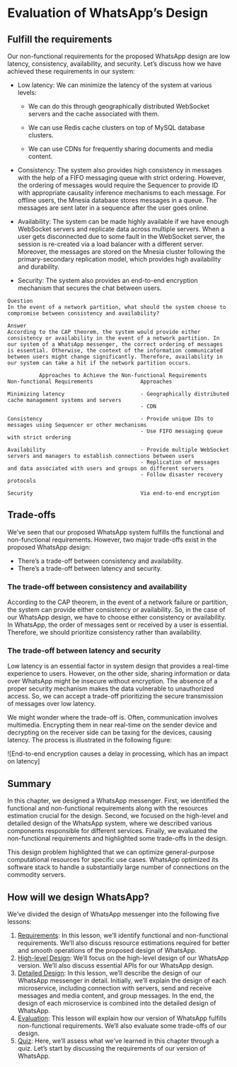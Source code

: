 # Evaluation of WhatsApp’s Design

## Fulfill the requirements
Our non-functional requirements for the proposed WhatsApp design are low latency, consistency, availability, and security. Let’s discuss how we have achieved these requirements in our system:

- Low latency: We can minimize the latency of the system at various levels:

  - We can do this through geographically distributed WebSocket servers and the cache associated with them.

  - We can use Redis cache clusters on top of MySQL database clusters.

  - We can use CDNs for frequently sharing documents and media content.

- Consistency: The system also provides high consistency in messages with the help of a FIFO messaging queue with strict ordering. However, the ordering of messages would require the Sequencer to provide ID with appropriate causality inference mechanisms to each message. For offline users, the Mnesia database stores messages in a queue. The messages are sent later in a sequence after the user goes online.

- Availability: The system can be made highly available if we have enough WebSocket servers and replicate data across multiple servers. When a user gets disconnected due to some fault in the WebSocket server, the session is re-created via a load balancer with a different server. Moreover, the messages are stored on the Mnesia cluster following the primary-secondary replication model, which provides high availability and durability.

- Security: The system also provides an end-to-end encryption mechanism that secures the chat between users.


```
Question
In the event of a network partition, what should the system choose to compromise between consistency and availability?

Answer
According to the CAP theorem, the system would provide either consistency or availability in the event of a network partition. In our system of a WhatsApp messenger, the correct ordering of messages is essential. Otherwise, the context of the information communicated between users might change significantly. Therefore, availability in our system can take a hit if the network partition occurs.
```

```
          Approaches to Achieve the Non-functional Requirements
Non-functional Requirements               Approaches

Minimizing latency                        - Geographically distributed cache management systems and servers
                                          - CDN

Consistency                               - Provide unique IDs to messages using Sequencer or other mechanisms
                                          - Use FIFO messaging queue with strict ordering

Availability                              - Provide multiple WebSocket servers and managers to establish connections between users
                                          - Replication of messages and data associated with users and groups on different servers
                                          - Follow disaster recovery protocols

Security                                  Via end-to-end encryption          
```

## Trade-offs
We’ve seen that our proposed WhatsApp system fulfills the functional and non-functional requirements. However, two major trade-offs exist in the proposed WhatsApp design:

- There’s a trade-off between consistency and availability.
- There’s a trade-off between latency and security.

### The trade-off between consistency and availability
According to the CAP theorem, in the event of a network failure or partition, the system can provide either consistency or availability. So, in the case of our WhatsApp design, we have to choose either consistency or availability. In WhatsApp, the order of messages sent or received by a user is essential. Therefore, we should prioritize consistency rather than availability.


### The trade-off between latency and security
Low latency is an essential factor in system design that provides a real-time experience to users. However, on the other side, sharing information or data over WhatsApp might be insecure without encryption. The absence of a proper security mechanism makes the data vulnerable to unauthorized access. So, we can accept a trade-off prioritizing the secure transmission of messages over low latency.

We might wonder where the trade-off is. Often, communication involves multimedia. Encrypting them in near real-time on the sender device and decrypting on the receiver side can be taxing for the devices, causing latency. The process is illustrated in the following figure:

![End-to-end encryption causes a delay in processing, which has an impact on latency]


## Summary
In this chapter, we designed a WhatsApp messenger. First, we identified the functional and non-functional requirements along with the resources estimation crucial for the design. Second, we focused on the high-level and detailed design of the WhatsApp system, where we described various components responsible for different services. Finally, we evaluated the non-functional requirements and highlighted some trade-offs in the design.

This design problem highlighted that we can optimize general-purpose computational resources for specific use cases. WhatsApp optimized its software stack to handle a substantially large number of connections on the commodity servers.


## How will we design WhatsApp?
We’ve divided the design of WhatsApp messenger into the following five lessons:

1. [Requirements](../Requirements%20of%20WhatsApp’s%20Design/): In this lesson, we’ll identify functional and non-functional requirements. We’ll also discuss resource estimations required for better and smooth operations of the proposed design of WhatsApp.
2. [High-level Design](../High-level%20Design%20of%20WhatsApp/): We’ll focus on the high-level design of our WhatsApp version. We’ll also discuss essential APIs for our WhatsApp design.
3. [Detailed Design](../Detailed%20Design%20of%20WhatsApp/): In this lesson, we’ll describe the design of our WhatsApp messenger in detail. Initially, we’ll explain the design of each microservice, including connection with servers, send and receive messages and media content, and group messages. In the end, the design of each microservice is combined into the detailed design of WhatsApp.
4. [Evaluation](../Evaluation%20of%20WhatsApp’s%20Design/): This lesson will explain how our version of WhatsApp fulfills non-functional requirements. We’ll also evaluate some trade-offs of our design.
5. [Quiz](../Quiz%20on%20WhatsApp’s%20Design/): Here, we’ll assess what we’ve learned in this chapter through a quiz.
Let’s start by discussing the requirements of our version of WhatsApp.